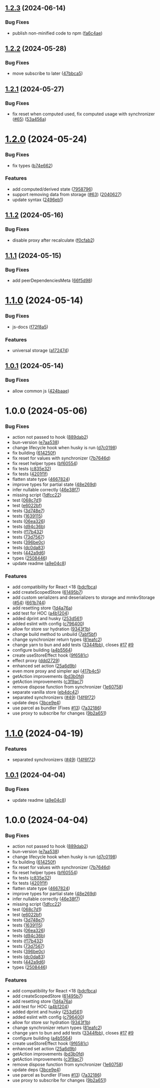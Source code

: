 ## [1.2.3](https://github.com/codemask-labs/stan-js/compare/v1.2.2...v1.2.3) (2024-06-14)


### Bug Fixes

* publish non-minified code to npm ([fa6c4ae](https://github.com/codemask-labs/stan-js/commit/fa6c4ae884eea09f9b611e64847929a6a43d6043))

## [1.2.2](https://github.com/codemask-labs/stan-js/compare/v1.2.1...v1.2.2) (2024-05-28)


### Bug Fixes

* move subscribe to later ([47bbca5](https://github.com/codemask-labs/stan-js/commit/47bbca5daa20a690ecfd5528cc614a30053770fc))

## [1.2.1](https://github.com/codemask-labs/stan-js/compare/v1.2.0...v1.2.1) (2024-05-27)


### Bug Fixes

* fix reset when computed used, fix computed usage with synchronizer ([#65](https://github.com/codemask-labs/stan-js/issues/65)) ([53a456a](https://github.com/codemask-labs/stan-js/commit/53a456ac5d5d23df1ce6cd226dc75ba0414b0e64))

# [1.2.0](https://github.com/codemask-labs/stan-js/compare/v1.1.2...v1.2.0) (2024-05-24)


### Bug Fixes

* fix types ([b74e662](https://github.com/codemask-labs/stan-js/commit/b74e662e59363f0c5520ef2fd2e70e6523717795))


### Features

* add computed/derived state ([7958796](https://github.com/codemask-labs/stan-js/commit/7958796d4813a4c7cc9cda7b51f75d4cea491ee3))
* support removing data from storage ([#63](https://github.com/codemask-labs/stan-js/issues/63)) ([2040627](https://github.com/codemask-labs/stan-js/commit/2040627d10f87a63a9f5f03ffab1f5b5c1f21dbb))
* update syntax ([2496eb1](https://github.com/codemask-labs/stan-js/commit/2496eb15f7dfe661bab64ea6697f4ca79d08729d))

## [1.1.2](https://github.com/codemask-labs/stan-js/compare/v1.1.1...v1.1.2) (2024-05-16)


### Bug Fixes

* disable proxy after recalculate ([f0cfab2](https://github.com/codemask-labs/stan-js/commit/f0cfab21b0aba145ec0b4b51674351975db99863))

## [1.1.1](https://github.com/codemask-labs/stan-js/compare/v1.1.0...v1.1.1) (2024-05-15)


### Bug Fixes

* add peerDependenciesMeta ([66f5d98](https://github.com/codemask-labs/stan-js/commit/66f5d9808eb94f688d65c6735cc7dc776d3072d3))

# [1.1.0](https://github.com/codemask-labs/stan-js/compare/v1.0.1...v1.1.0) (2024-05-14)


### Bug Fixes

* js-docs ([f72f8a5](https://github.com/codemask-labs/stan-js/commit/f72f8a5150c8df6a31dd1edd9dde0aeb42f80b29))


### Features

* universal storage ([a172474](https://github.com/codemask-labs/stan-js/commit/a17247454cf37ec7f28c775324e8252f0f46df3f))

## [1.0.1](https://github.com/codemask-labs/stan-js/compare/v1.0.0...v1.0.1) (2024-05-14)


### Bug Fixes

* allow common js ([424baae](https://github.com/codemask-labs/stan-js/commit/424baae1c5f00c21df71c49baabb17bc1cada57e))

# 1.0.0 (2024-05-06)


### Bug Fixes

* action not passed to hook ([889dab2](https://github.com/codemask-labs/stan-js/commit/889dab29dcb2f73b7520d9032eb6c37c50b277d2))
* bun-version ([e7aa538](https://github.com/codemask-labs/stan-js/commit/e7aa538a17eb1f261910e287169744a919175f20))
* change lifecycle hook when husky is run ([d7c0198](https://github.com/codemask-labs/stan-js/commit/d7c019845eacf6cd9a3d636f580d9101f2b73e58))
* fix building ([614250f](https://github.com/codemask-labs/stan-js/commit/614250f7b707b0e666dc75b78ec0e838587b3d6c))
* fix reset for values with synchronizer ([7b7646d](https://github.com/codemask-labs/stan-js/commit/7b7646d6350013d4a1ab43ea16a5250c2ff1cd5a))
* fix reset helper types ([bf60554](https://github.com/codemask-labs/stan-js/commit/bf605544f904456ed69f3361f0344a96dcc7cf5b))
* fix tests ([c835e32](https://github.com/codemask-labs/stan-js/commit/c835e325095862b5d4654806fd81db2c09aab5f2))
* fix tests ([4201f1f](https://github.com/codemask-labs/stan-js/commit/4201f1f72b282d054ac5043355069d5d3f02c7d8))
* flatten state type ([4667824](https://github.com/codemask-labs/stan-js/commit/4667824d82f2211ccc554fcaea7f66d4973f4c17))
* improve types for partial state ([48e269d](https://github.com/codemask-labs/stan-js/commit/48e269d48e701d69d41e6b31434aeca6905949e1))
* infer nullable correctly ([46e38f7](https://github.com/codemask-labs/stan-js/commit/46e38f738f0e64348d10536af41506771505b058))
* missing script ([1dfcc22](https://github.com/codemask-labs/stan-js/commit/1dfcc2278cd1ce4a0d99bc29aa383de2f4152438))
* test ([068c7d1](https://github.com/codemask-labs/stan-js/commit/068c7d1b9db600c83f5a13aa09db44e20be86c20))
* test ([e6022bf](https://github.com/codemask-labs/stan-js/commit/e6022bffdab5ab255bf48350dd4886d3901a2c3d))
* tests ([3d748e7](https://github.com/codemask-labs/stan-js/commit/3d748e79d02f0716d2e177022b95402a695e5d50))
* tests ([1639115](https://github.com/codemask-labs/stan-js/commit/1639115028894b710a60e85920d98c4f7f159d4b))
* tests ([06ea326](https://github.com/codemask-labs/stan-js/commit/06ea326edc32b3ba6a5787ddb7772a79c7fa66fb))
* tests ([d94c36b](https://github.com/codemask-labs/stan-js/commit/d94c36bceb48544c6732b1d2a471ab0fb0ce8d18))
* tests ([f17b432](https://github.com/codemask-labs/stan-js/commit/f17b4324cdf53cfc89b010fef97b95736813ab5c))
* tests ([73d7567](https://github.com/codemask-labs/stan-js/commit/73d7567d427ae7d2342b9a0e69011485527774c9))
* tests ([396be0c](https://github.com/codemask-labs/stan-js/commit/396be0c40c7a00882725d73e3271a329c6e9437f))
* tests ([dc0da83](https://github.com/codemask-labs/stan-js/commit/dc0da839dce80d75cf74d8a08f7e0757d05b1f17))
* tests ([442a9d6](https://github.com/codemask-labs/stan-js/commit/442a9d69ff2ca6986902396104c964f7aa4232e3))
* types ([2508446](https://github.com/codemask-labs/stan-js/commit/2508446f83654c6b8172059dced8d8fc08c6f899))
* update readme ([a9e04c8](https://github.com/codemask-labs/stan-js/commit/a9e04c807d066e5efc152bd10b77f2531a020bb2))


### Features

* add compatibility for React <18 ([bdcfbca](https://github.com/codemask-labs/stan-js/commit/bdcfbca0179663757ba073b938cea989212b9e28))
* add createScopedStore ([61495b7](https://github.com/codemask-labs/stan-js/commit/61495b7618186e3b4e48b3dad4c957b2eb51f9a0))
* add custom serializers and deserializers to storage and mmkvStorage ([#54](https://github.com/codemask-labs/stan-js/issues/54)) ([661b744](https://github.com/codemask-labs/stan-js/commit/661b744425ff026ed2edfd371a6fc1071e8bc958))
* add resetting store ([1d4a76a](https://github.com/codemask-labs/stan-js/commit/1d4a76a9af42b80eff42b9931518c031e0a2107d))
* add test for HOC ([a4b1204](https://github.com/codemask-labs/stan-js/commit/a4b1204a4a04e347054820665c7bdf5be1a8cab4))
* added dprint and husky ([253d561](https://github.com/codemask-labs/stan-js/commit/253d561d719f0fe4c03c98aeb9ffc52c3211959b))
* added eslint with config ([c796400](https://github.com/codemask-labs/stan-js/commit/c796400cbb4c6077e4f8ca1951d1ed17b6d5cd40))
* allow for store ssr hydration ([9343f1b](https://github.com/codemask-labs/stan-js/commit/9343f1bbe05e474b566ecd6bd30f54a04879ee5e))
* change build method to unbuild ([7abf5bf](https://github.com/codemask-labs/stan-js/commit/7abf5bf3d6eda9b7a53720b2ab085900b8ee5e68))
* change synchronizer return types ([81eafc2](https://github.com/codemask-labs/stan-js/commit/81eafc2bec5d37a8b55658d55d5596f0294475f3))
* change yarn to bun and add tests ([3344fbb](https://github.com/codemask-labs/stan-js/commit/3344fbb235af534bcad0dc73f140333b7a78f599)), closes [#17](https://github.com/codemask-labs/stan-js/issues/17) [#9](https://github.com/codemask-labs/stan-js/issues/9)
* configure building ([a4b5564](https://github.com/codemask-labs/stan-js/commit/a4b55642e036147958a9ff3733fa06f684c127fa))
* create useStoreEffect hook ([9f6581c](https://github.com/codemask-labs/stan-js/commit/9f6581c996153aedc80b284df11cc1ba1fe9f87e))
* effect proxy ([ddd2729](https://github.com/codemask-labs/stan-js/commit/ddd27292d50561d5eb16a5a85c411af3b1e65f68))
* enhanced set action ([25a6d9b](https://github.com/codemask-labs/stan-js/commit/25a6d9b102a54c27d1c5a68bf5eb91ebf8f818cd))
* even more proxy and simpler api ([417b4c5](https://github.com/codemask-labs/stan-js/commit/417b4c5a9d8eb87c682a18df4fd607b5d13d7525))
* getAction improvements ([bd3b0fd](https://github.com/codemask-labs/stan-js/commit/bd3b0fd203c4667863f328321801c12c67cf6384))
* getAction improvements ([c3f9ac7](https://github.com/codemask-labs/stan-js/commit/c3f9ac7ed53e7997156318de43a3e404cfb1ea90))
* remove dispose function from synchronizer ([1e60758](https://github.com/codemask-labs/stan-js/commit/1e60758c9ec5b393c7e7955c7044791272b1e095))
* separate vanilla store ([eb4dc42](https://github.com/codemask-labs/stan-js/commit/eb4dc42de9b4847ca88a10b4ea8f86d1b7568078))
* separated synchronizers ([#49](https://github.com/codemask-labs/stan-js/issues/49)) ([14f6f72](https://github.com/codemask-labs/stan-js/commit/14f6f7265085c7f10dc74eea5515b06d25a40c10))
* update deps ([3bce9e4](https://github.com/codemask-labs/stan-js/commit/3bce9e44adf7ff4eca6f5c27feaaf9c791f7cdff))
* use parcel as bundler (Fixes [#13](https://github.com/codemask-labs/stan-js/issues/13)) ([7a32186](https://github.com/codemask-labs/stan-js/commit/7a32186d449e3d87e944ce1a1ffae2f80517b1b1))
* use proxy to subscribe for changes ([9b2a651](https://github.com/codemask-labs/stan-js/commit/9b2a65156d5f87d58db0d3e20c1c7c0d92849c42))

# [1.1.0](https://github.com/codemask-labs/store/compare/v1.0.1...v1.1.0) (2024-04-19)


### Features

* separated synchronizers ([#49](https://github.com/codemask-labs/store/issues/49)) ([14f6f72](https://github.com/codemask-labs/store/commit/14f6f7265085c7f10dc74eea5515b06d25a40c10))

## [1.0.1](https://github.com/codemaskinc/store/compare/v1.0.0...v1.0.1) (2024-04-04)


### Bug Fixes

* update readme ([a9e04c8](https://github.com/codemaskinc/store/commit/a9e04c807d066e5efc152bd10b77f2531a020bb2))

# 1.0.0 (2024-04-04)


### Bug Fixes

* action not passed to hook ([889dab2](https://github.com/codemaskinc/store/commit/889dab29dcb2f73b7520d9032eb6c37c50b277d2))
* bun-version ([e7aa538](https://github.com/codemaskinc/store/commit/e7aa538a17eb1f261910e287169744a919175f20))
* change lifecycle hook when husky is run ([d7c0198](https://github.com/codemaskinc/store/commit/d7c019845eacf6cd9a3d636f580d9101f2b73e58))
* fix building ([614250f](https://github.com/codemaskinc/store/commit/614250f7b707b0e666dc75b78ec0e838587b3d6c))
* fix reset for values with synchronizer ([7b7646d](https://github.com/codemaskinc/store/commit/7b7646d6350013d4a1ab43ea16a5250c2ff1cd5a))
* fix reset helper types ([bf60554](https://github.com/codemaskinc/store/commit/bf605544f904456ed69f3361f0344a96dcc7cf5b))
* fix tests ([c835e32](https://github.com/codemaskinc/store/commit/c835e325095862b5d4654806fd81db2c09aab5f2))
* fix tests ([4201f1f](https://github.com/codemaskinc/store/commit/4201f1f72b282d054ac5043355069d5d3f02c7d8))
* flatten state type ([4667824](https://github.com/codemaskinc/store/commit/4667824d82f2211ccc554fcaea7f66d4973f4c17))
* improve types for partial state ([48e269d](https://github.com/codemaskinc/store/commit/48e269d48e701d69d41e6b31434aeca6905949e1))
* infer nullable correctly ([46e38f7](https://github.com/codemaskinc/store/commit/46e38f738f0e64348d10536af41506771505b058))
* missing script ([1dfcc22](https://github.com/codemaskinc/store/commit/1dfcc2278cd1ce4a0d99bc29aa383de2f4152438))
* test ([068c7d1](https://github.com/codemaskinc/store/commit/068c7d1b9db600c83f5a13aa09db44e20be86c20))
* test ([e6022bf](https://github.com/codemaskinc/store/commit/e6022bffdab5ab255bf48350dd4886d3901a2c3d))
* tests ([3d748e7](https://github.com/codemaskinc/store/commit/3d748e79d02f0716d2e177022b95402a695e5d50))
* tests ([1639115](https://github.com/codemaskinc/store/commit/1639115028894b710a60e85920d98c4f7f159d4b))
* tests ([06ea326](https://github.com/codemaskinc/store/commit/06ea326edc32b3ba6a5787ddb7772a79c7fa66fb))
* tests ([d94c36b](https://github.com/codemaskinc/store/commit/d94c36bceb48544c6732b1d2a471ab0fb0ce8d18))
* tests ([f17b432](https://github.com/codemaskinc/store/commit/f17b4324cdf53cfc89b010fef97b95736813ab5c))
* tests ([73d7567](https://github.com/codemaskinc/store/commit/73d7567d427ae7d2342b9a0e69011485527774c9))
* tests ([396be0c](https://github.com/codemaskinc/store/commit/396be0c40c7a00882725d73e3271a329c6e9437f))
* tests ([dc0da83](https://github.com/codemaskinc/store/commit/dc0da839dce80d75cf74d8a08f7e0757d05b1f17))
* tests ([442a9d6](https://github.com/codemaskinc/store/commit/442a9d69ff2ca6986902396104c964f7aa4232e3))
* types ([2508446](https://github.com/codemaskinc/store/commit/2508446f83654c6b8172059dced8d8fc08c6f899))


### Features

* add compatibility for React <18 ([bdcfbca](https://github.com/codemaskinc/store/commit/bdcfbca0179663757ba073b938cea989212b9e28))
* add createScopedStore ([61495b7](https://github.com/codemaskinc/store/commit/61495b7618186e3b4e48b3dad4c957b2eb51f9a0))
* add resetting store ([1d4a76a](https://github.com/codemaskinc/store/commit/1d4a76a9af42b80eff42b9931518c031e0a2107d))
* add test for HOC ([a4b1204](https://github.com/codemaskinc/store/commit/a4b1204a4a04e347054820665c7bdf5be1a8cab4))
* added dprint and husky ([253d561](https://github.com/codemaskinc/store/commit/253d561d719f0fe4c03c98aeb9ffc52c3211959b))
* added eslint with config ([c796400](https://github.com/codemaskinc/store/commit/c796400cbb4c6077e4f8ca1951d1ed17b6d5cd40))
* allow for store ssr hydration ([9343f1b](https://github.com/codemaskinc/store/commit/9343f1bbe05e474b566ecd6bd30f54a04879ee5e))
* change synchronizer return types ([81eafc2](https://github.com/codemaskinc/store/commit/81eafc2bec5d37a8b55658d55d5596f0294475f3))
* change yarn to bun and add tests ([3344fbb](https://github.com/codemaskinc/store/commit/3344fbb235af534bcad0dc73f140333b7a78f599)), closes [#17](https://github.com/codemaskinc/store/issues/17) [#9](https://github.com/codemaskinc/store/issues/9)
* configure building ([a4b5564](https://github.com/codemaskinc/store/commit/a4b55642e036147958a9ff3733fa06f684c127fa))
* create useStoreEffect hook ([9f6581c](https://github.com/codemaskinc/store/commit/9f6581c996153aedc80b284df11cc1ba1fe9f87e))
* enhanced set action ([25a6d9b](https://github.com/codemaskinc/store/commit/25a6d9b102a54c27d1c5a68bf5eb91ebf8f818cd))
* getAction improvements ([bd3b0fd](https://github.com/codemaskinc/store/commit/bd3b0fd203c4667863f328321801c12c67cf6384))
* getAction improvements ([c3f9ac7](https://github.com/codemaskinc/store/commit/c3f9ac7ed53e7997156318de43a3e404cfb1ea90))
* remove dispose function from synchronizer ([1e60758](https://github.com/codemaskinc/store/commit/1e60758c9ec5b393c7e7955c7044791272b1e095))
* update deps ([3bce9e4](https://github.com/codemaskinc/store/commit/3bce9e44adf7ff4eca6f5c27feaaf9c791f7cdff))
* use parcel as bundler (Fixes [#13](https://github.com/codemaskinc/store/issues/13)) ([7a32186](https://github.com/codemaskinc/store/commit/7a32186d449e3d87e944ce1a1ffae2f80517b1b1))
* use proxy to subscribe for changes ([9b2a651](https://github.com/codemaskinc/store/commit/9b2a65156d5f87d58db0d3e20c1c7c0d92849c42))

